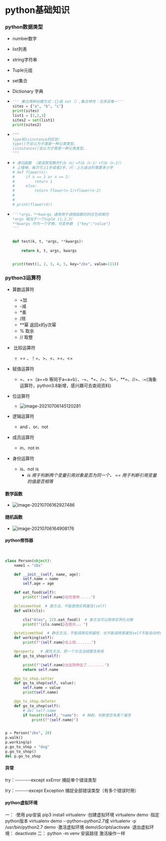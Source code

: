 # python基础知识

### python数据类型

- number数字
- list列表
- string字符串
- Tuple元组
- set集合
- Dictionary 字典

- ```python
  ''' 集合两种创建方式：{}或 set（）,集合特性：无序且唯一'''
  sites = {"a", "b", "c"}
  print(sites)
  list1 = [1,2,3]
  sites2 = set(list1)
  print(sites2)
  ```

- ```python
  """
  type和isinstance的区别:
  type()不会认为子类是一种父类类型。
  isinstance()会认为子类是一种父类类型。
  """
  ```

- ```python
  # 递归函数 （斐波那契数列fib（n）=fib（n-1）+fib（n-2））
  # 上楼梯，每次可上1步或者2步，问：上九级台阶需要多少步
  # def flower(n):
  #     if n == 1 or n == 2:
  #         return 1
  #     else:
  #         return flower(n-1)+flower(n-2)
  #
  #
  # print(flower(4))
  ```

- ```python
  '''*args，**kwargs 通常用于调佣函数时的压包和解包
  *args 相当于一个tuple (1,2,3)
  **kwargs 作为一个字典，可变参数  {"key":"value"}
  '''
  
  
  def test(k, t, *args, **kwargs):
      
      return k, t, args, kwargs
  
  
  print(test(1, 2, 3, 4, 5, key="zbx", value=111))
  ```

### python3运算符

- 算数运算符
  - +加
  - -减
  - *乘
  - /除
  - **幂 返回x的y次幂
  - % 取余
  - // 取整

- ​	比较运算符
  - == 、！=、>、<、>=、<=
- 赋值运算符
  - =、+=（a+=b 等同于a=a+b）、-=、*=、/=、%=、**=、//=、:=(海象运算符，python3.8新增，感兴趣可去查阅资料)
- 位运算符
  - ![image-20210706145120281](C:\Users\Litsoft\AppData\Roaming\Typora\typora-user-images\image-20210706145120281.png)

- 逻辑运算符
  - and 、or、not
- 成员运算符
  - in、not in
- 身份运算符
  - is、not is  
    - *is 用于判断两个变量引用对象是否为同一个， == 用于判断引用变量的值是否相等*

#### 数学函数

- ![image-20210706162927486](C:\Users\Litsoft\AppData\Roaming\Typora\typora-user-images\image-20210706162927486.png)

#### 随机函数

- ![image-20210706164908176](C:\Users\Litsoft\AppData\Roaming\Typora\typora-user-images\image-20210706164908176.png)

#### python修饰器

​	

```python
class Person(object):
    name1 = "zbx"

    def __init__(self, name, age):
        self.name = name
        self.age = age

    def eat_food(self):
        print(f"{self.name}在吃食物.....")

    @classmethod  # 类方法，不能使用实例属性(self)
    def walk(cls):

        cls("Alex", 22).eat_food()  # 类方法可以用来实例化对象
        print(f"{cls.name1}在跑步。。。")

    @staticmethod  # 静态方法，不能调用实例属性，也不能调用类属性self不能自动传值，需要主动传过来
    def working(self):
        print(f"{self.name}在上班.......")

    @property   # 属性方法，把一个方法当成属性来用
    def go_to_shop(self):

        print(f"{self.name}出去购物去了........")
        return self.name

    @go_to_shop.setter
    def go_to_shop(self, value):
        self.name = value
        print(self.name)

    @go_to_shop.deleter
    def go_to_shop(self):
        # del self.name
        if hasattr(self, "name"):  # 映射，判断是否有某个属性
            print(f"{self.name}")


p = Person("zbx", 28)
p.walk()
p.working(p)
p.go_to_shop = "dog"
p.go_to_shop()
del p.go_to_shop
```

#### 异常

try：--------except xxError   捕捉单个错误类型

try：-------except Exception  捕捉全部错误类型（有多个错误时用）


#### python虚拟环境
一：
·使用 pip安装
pip3 install virtualenv
·创建虚拟环境
virtualenv demo
·指定python版本
virtualenv demo --python=python2.7或
virtualenv -p /usr/bin/python2.7 demo
·激活虚拟环境
demo\Scripts\activate
·退出虚拟环境：
deactivate
二：
python -m venv 安装路径
激活操作一样